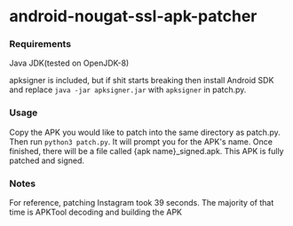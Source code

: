 # android-nougat-ssl-apk-patcher

### Requirements
Java JDK(tested on OpenJDK-8)

apksigner is included, but if shit starts breaking then install Android SDK and replace `java -jar apksigner.jar` with `apksigner` in patch.py.

### Usage
Copy the APK you would like to patch into the same directory as patch.py. Then run `python3 patch.py`. It will prompt you for the APK's name. Once finished, there will be a file called {apk name}\_signed.apk. This APK is fully patched and signed.

### Notes
For reference, patching Instagram took 39 seconds. The majority of that time is APKTool decoding and building the APK
